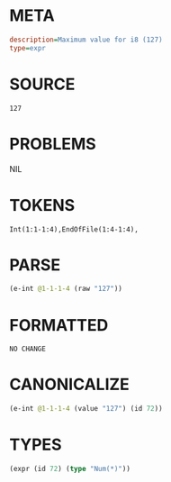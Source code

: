 # META
~~~ini
description=Maximum value for i8 (127)
type=expr
~~~
# SOURCE
~~~roc
127
~~~
# PROBLEMS
NIL
# TOKENS
~~~zig
Int(1:1-1:4),EndOfFile(1:4-1:4),
~~~
# PARSE
~~~clojure
(e-int @1-1-1-4 (raw "127"))
~~~
# FORMATTED
~~~roc
NO CHANGE
~~~
# CANONICALIZE
~~~clojure
(e-int @1-1-1-4 (value "127") (id 72))
~~~
# TYPES
~~~clojure
(expr (id 72) (type "Num(*)"))
~~~
